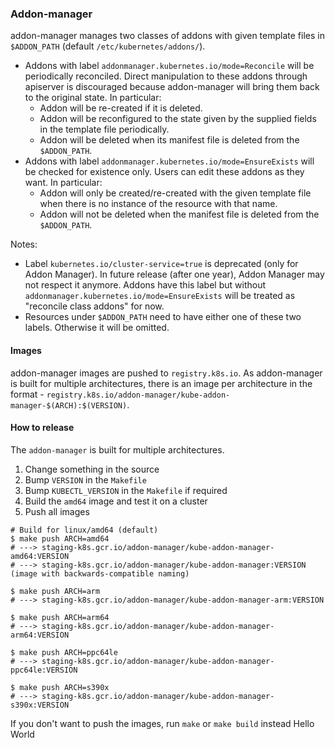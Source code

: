 ### Addon-manager

addon-manager manages two classes of addons with given template files in
`$ADDON_PATH` (default `/etc/kubernetes/addons/`).
- Addons with label `addonmanager.kubernetes.io/mode=Reconcile` will be periodically
reconciled. Direct manipulation to these addons through apiserver is discouraged because
addon-manager will bring them back to the original state. In particular:
	- Addon will be re-created if it is deleted.
	- Addon will be reconfigured to the state given by the supplied fields in the template
	file periodically.
	- Addon will be deleted when its manifest file is deleted from the `$ADDON_PATH`.
- Addons with label `addonmanager.kubernetes.io/mode=EnsureExists` will be checked for
existence only. Users can edit these addons as they want. In particular:
	- Addon will only be created/re-created with the given template file when there is no
	instance of the resource with that name.
	- Addon will not be deleted when the manifest file is deleted from the `$ADDON_PATH`.

Notes:
- Label `kubernetes.io/cluster-service=true` is deprecated (only for Addon Manager).
In future release (after one year), Addon Manager may not respect it anymore. Addons
have this label but without `addonmanager.kubernetes.io/mode=EnsureExists` will be
treated as "reconcile class addons" for now.
- Resources under `$ADDON_PATH` need to have either one of these two labels.
Otherwise it will be omitted.

#### Images

addon-manager images are pushed to `registry.k8s.io`. As addon-manager is built for multiple architectures, there is an image per architecture in the format - `registry.k8s.io/addon-manager/kube-addon-manager-$(ARCH):$(VERSION)`.

#### How to release

The `addon-manager` is built for multiple architectures.

1. Change something in the source
2. Bump `VERSION` in the `Makefile`
3. Bump `KUBECTL_VERSION` in the `Makefile` if required
4. Build the `amd64` image and test it on a cluster
5. Push all images

```console
# Build for linux/amd64 (default)
$ make push ARCH=amd64
# ---> staging-k8s.gcr.io/addon-manager/kube-addon-manager-amd64:VERSION
# ---> staging-k8s.gcr.io/addon-manager/kube-addon-manager:VERSION (image with backwards-compatible naming)

$ make push ARCH=arm
# ---> staging-k8s.gcr.io/addon-manager/kube-addon-manager-arm:VERSION

$ make push ARCH=arm64
# ---> staging-k8s.gcr.io/addon-manager/kube-addon-manager-arm64:VERSION

$ make push ARCH=ppc64le
# ---> staging-k8s.gcr.io/addon-manager/kube-addon-manager-ppc64le:VERSION

$ make push ARCH=s390x
# ---> staging-k8s.gcr.io/addon-manager/kube-addon-manager-s390x:VERSION
```

If you don't want to push the images, run `make` or `make build` instead
Hello World
